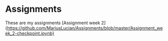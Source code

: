 # Assignments
These are my assignments
[Assignment week 2] {https://github.com/MariusLucian/Assignments/blob/master/Assignment_week_2-checkpoint.ipynb}
